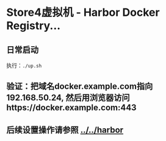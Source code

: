 # Store4虚拟机 - Harbor Docker Registry...

## 日常启动

  执行：`./up.sh`

## 验证：把域名docker.example.com指向192.168.50.24, 然后用浏览器访问https://docker.example.com:443

## 后续设置操作请参照 [../../harbor](../../harbor)

